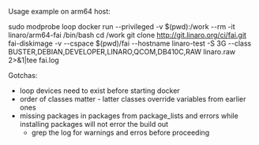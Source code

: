 Usage example on arm64 host:

sudo modprobe loop
docker run --privileged  -v $(pwd):/work --rm -it linaro/arm64-fai  /bin/bash
cd /work
git clone http://git.linaro.org/ci/fai.git
fai-diskimage -v --cspace $(pwd)/fai  --hostname linaro-test -S 3G --class BUSTER,DEBIAN,DEVELOPER,LINARO,QCOM,DB410C,RAW linaro.raw 2>&1|tee fai.log

Gotchas:
- loop devices need to exist before starting docker
- order of classes matter - latter classes override variables from earlier ones
- missing packages in packages from package\_lists and errors while installing packages will not error the build out
  - grep the log for warnings and erros before proceeding
